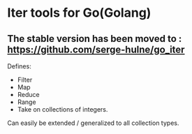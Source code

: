 
# Iter tools for Go(Golang)

## The stable version has been moved to : https://github.com/serge-hulne/go_iter

Defines:
- Filter
- Map
- Reduce
- Range
- Take 
on collections of integers.

Can easily be extended / generalized to all collection types.
